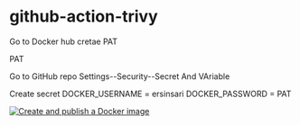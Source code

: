 # github-action-trivy

Go to Docker hub cretae PAT 

PAT

Go to GitHub repo Settings--Security--Secret And VAriable 

Create secret DOCKER_USERNAME = ersinsari  DOCKER_PASSWORD = PAT

[![Create and publish a Docker image](https://github.com/ersinsari13/github-action-trivy/actions/workflows/docker-build-scan-push.yaml/badge.svg)](https://github.com/ersinsari13/github-action-trivy/actions/workflows/docker-build-scan-push.yaml)